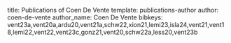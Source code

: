 title: Publications of Coen De Vente
template: publications-author
author: coen-de-vente
author_name: Coen De Vente
bibkeys: vent23a,vent20a,ardu20,vent21a,schw22,xion21,lemi23,isla24,vent21,vent18,lemi22,vent22,vent23c,gonz21,vent20,schw22a,less20,vent23b
